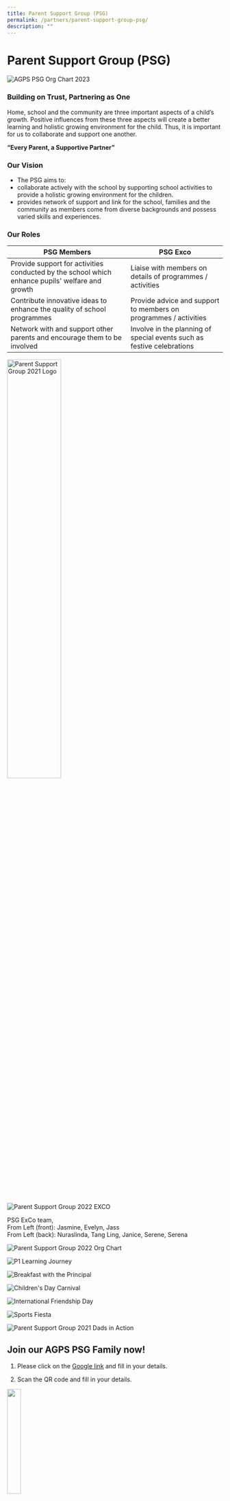 ```yaml
---
title: Parent Support Group (PSG)
permalink: /partners/parent-support-group-psg/
description: ""
---
```

Parent Support Group (PSG)
==========================
![AGPS PSG Org Chart 2023](/images/Partners/PSG/psg_org%20chart.jpg)
  

### Building on Trust, Partnering as One

Home, school and the community are three important aspects of a child’s growth. Positive influences from these three aspects will create a better learning and holistic growing environment for the child. Thus, it is important for us to collaborate and support one another.

**“Every Parent, a Supportive Partner”**

  

### Our Vision

*   The PSG aims to:
*   collaborate actively with the school by supporting school activities to provide a holistic growing environment for the children.
*   provides network of support and link for the school, families and the community as members come from diverse backgrounds and possess varied skills and experiences.

### Our Roles



| PSG Members | PSG Exco | 
| -------- | -------- | 
| Provide support for activities conducted by the school which enhance pupils' welfare and growth     | Liaise with members on details of programmes / activities     |
| Contribute innovative ideas to enhance the quality of school programmes     | Provide advice and support to members on programmes / activities     |
| Network with and support other parents and encourage them to be involved     | Involve in the planning of special events such as festive celebrations     |

<style>  
img {  
  display: block;  
  margin-left: auto;  
  margin-right: auto;  
}  
</style>  
<img src="/images/Partners/PSG/PSG%202021_Logo.jpg" alt="Parent Support Group 2021 Logo" style="width:50%;">  
  


![Parent Support Group 2022 EXCO](/images/Partners/PSG/psg_2023.jpg)

    

PSG ExCo team,  <br>
From Left (front): Jasmine, Evelyn, Jass<br>
From Left (back): Nuraslinda, Tang Ling, Janice, Serene, Serena

![Parent Support Group 2022 Org Chart](/images/Partners/PSG/psg_org%20chart.jpg)

![P1 Learning Journey](/images/Partners/PSG/P1%20Learning%20Journey.jpg)

![Breakfast with the Principal](/images/Partners/PSG/Breakfast%20with%20the%20Principal.jpg)

![Children's Day Carnival](/images/Partners/PSG/Children's%20Day%20Carnival.jpg)

![International Friendship Day](/images/Partners/PSG/International%20Friendship%20Day.jpg)

![Sports Fiesta](/images/Partners/PSG/Sports%20Fiesta.jpg)

![Parent Support Group 2021 Dads in Action](/images/Partners/PSG/PSG%202021_Dads%20in%20Action.jpg)

Join our AGPS PSG Family now!
-----------------------------

1.  Please click on the&nbsp;<a href="https://docs.google.com/forms/d/e/1FAIpQLSerEYjJ_Lyt1hwOCuf3GpG2MyLDGp9_-zyr5q80n22bXgFpdQ/viewform" target="_blank">Google link</a>&nbsp;and fill in your details.

2.  Scan the QR code and fill in your details.

<img src="/images/Partners/PSG/RegisterPSG%20QRcode.png" style="width:25%">


3.  Download the&nbsp;<a href="/files/For%20Parents/PSG%20Membership%20Form.pdf" target="_blank">Membership Form</a>&nbsp;and hand it over to any of our school staff.  

**_We look forward to a fulfilling partnership with you!_**